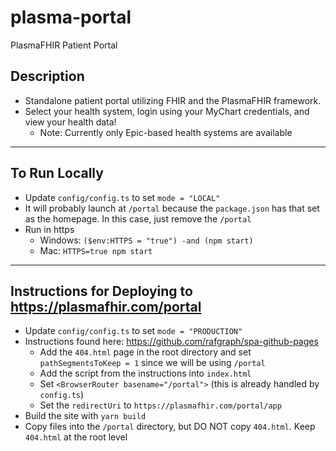 # plasma-portal
PlasmaFHIR Patient Portal

## Description
- Standalone patient portal utilizing FHIR and the PlasmaFHIR framework.
- Select your health system, login using your MyChart credentials, and view your health data!
  - Note: Currently only Epic-based health systems are available
___

## To Run Locally
- Update `config/config.ts` to set `mode = "LOCAL"`
- It will probably launch at `/portal` because the `package.json` has that set as the homepage. In this case, just remove the `/portal`
- Run in https
  - Windows: `($env:HTTPS = "true") -and (npm start)`
  - Mac: `HTTPS=true npm start`
___

## Instructions for Deploying to https://plasmafhir.com/portal
- Update `config/config.ts` to set `mode = "PRODUCTION"`
- Instructions found here: https://github.com/rafgraph/spa-github-pages
  - Add the `404.html` page in the root directory and set `pathSegmentsToKeep = 1` since we will be using `/portal`
  - Add the script from the instructions into `index.html`
  - Set `<BrowserRouter basename="/portal">` (this is already handled by `config.ts`)
  - Set the `redirectUri` to `https://plasmafhir.com/portal/app`
- Build the site with `yarn build`
- Copy files into the `/portal` directory, but DO NOT copy `404.html`. Keep `404.html` at the root level